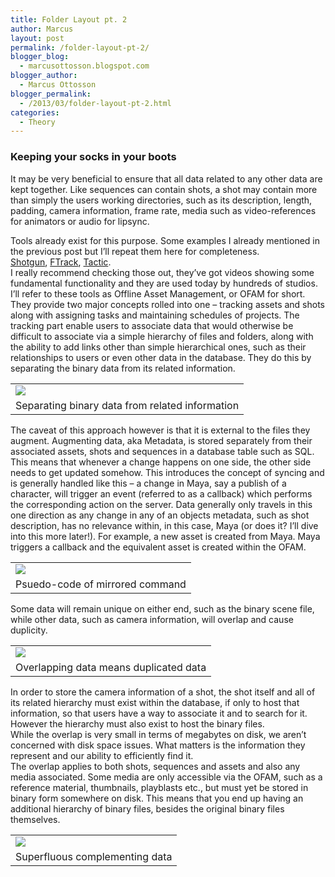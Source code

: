 ```yaml
---
title: Folder Layout pt. 2
author: Marcus
layout: post
permalink: /folder-layout-pt-2/
blogger_blog:
  - marcusottosson.blogspot.com
blogger_author:
  - Marcus Ottosson
blogger_permalink:
  - /2013/03/folder-layout-pt-2.html
categories:
  - Theory
---
```

### Keeping your socks in your boots

It may be very beneficial to ensure that all data related to any other data are kept together. Like sequences can contain shots, a shot may contain more than simply the users working directories, such as its description, length, padding, camera information, frame rate, media such as video-references for animators or audio for lipsync. <div>
</div>

<div>
  Tools already exist for this purpose. Some examples I already mentioned in the previous post but I&#8217;ll repeat them here for completeness. 
</div>

<div>
</div>

<div>
  <a href="http://www.shotgunsoftware.com/products/" target="_blank">Shotgun</a>, <a href="http://www.ftrack.com/" target="_blank">FTrack</a>, <a href="http://www.southpawtech.com/" target="_blank">Tactic</a>. 
</div>

<div>
</div>

<div>
  I really recommend checking those out, they&#8217;ve got videos showing some fundamental functionality and they are used today by hundreds of studios. I&#8217;ll refer to these tools as Offline Asset Management, or OFAM for short. They provide two major concepts rolled into one &#8211; tracking assets and shots along with assigning tasks and maintaining schedules of projects. The tracking part enable users to associate data that would otherwise be difficult to associate via a simple hierarchy of files and folders, along with the ability to add links other than simple hierarchical ones, such as their relationships to users or even other data in the database. They do this by separating the binary data from its related information.
</div>

<div>
</div>

<table align="center" cellpadding="0" cellspacing="0">
  <tr>
    <td>
      <a href="http://4.bp.blogspot.com/-3jlnDscUxqQ/UToNL8qidpI/AAAAAAAAAi4/UWDiQ_5pqnQ/s1600/separate_binaryandmetadata.jpg" imageanchor="1"><img border="0" src="http://4.bp.blogspot.com/-3jlnDscUxqQ/UToNL8qidpI/AAAAAAAAAi4/UWDiQ_5pqnQ/s1600/separate_binaryandmetadata.jpg" /></a>
    </td>
  </tr>
  
  <tr>
    <td>
      Separating binary data from related information
    </td>
  </tr>
</table>

<div>
</div>

<div>
  The caveat of this approach however is that it is external to the files they augment. Augmenting data, aka Metadata, is stored separately from their associated assets, shots and sequences in a database table such as SQL.
</div>

<div>
</div>

<div>
  This means that whenever a change happens on one side, the other side needs to get updated somehow. This introduces the concept of syncing and is generally handled like this &#8211; a change in Maya, say a publish of a character, will trigger an event (referred to as a callback) which performs the corresponding action on the server. Data generally only travels in this one direction as any change in any of an objects metadata, such as shot description, has no relevance within, in this case, Maya (or does it? I&#8217;ll dive into this more later!). For example, a new asset is created from Maya. Maya triggers a callback and the equivalent asset is created within the OFAM.
</div>

<div>
</div>

<table align="center" cellpadding="0" cellspacing="0">
  <tr>
    <td>
      <a href="http://4.bp.blogspot.com/-YupbBKnxmX0/UTnmD70boCI/AAAAAAAAAhY/PFdskHO4NCs/s1600/duplicate_actions.jpg" imageanchor="1"><img border="0" src="http://4.bp.blogspot.com/-YupbBKnxmX0/UTnmD70boCI/AAAAAAAAAhY/PFdskHO4NCs/s1600/duplicate_actions.jpg" /></a>
    </td>
  </tr>
  
  <tr>
    <td>
      Psuedo-code of mirrored command
    </td>
  </tr>
</table>

<div>
</div>

<div>
  Some data will remain unique on either end, such as the binary scene file, while other data, such as camera information, will overlap and cause duplicity.
</div>

<div>
</div>

<div>
</div>

<table align="center" cellpadding="0" cellspacing="0">
  <tr>
    <td>
      <a href="http://2.bp.blogspot.com/-Dex6zSOcE6Y/UTnj_-YB_VI/AAAAAAAAAhQ/EZsjrklMUKs/s1600/complementing_data.jpg" imageanchor="1"><img border="0" src="http://2.bp.blogspot.com/-Dex6zSOcE6Y/UTnj_-YB_VI/AAAAAAAAAhQ/EZsjrklMUKs/s1600/complementing_data.jpg" /></a>
    </td>
  </tr>
  
  <tr>
    <td>
      Overlapping data means duplicated data
    </td>
  </tr>
</table>

<div>
</div>

<div>
  In order to store the camera information of a shot, the shot itself and all of its related hierarchy must exist within the database, if only to host that information, so that users have a way to associate it and to search for it. However the hierarchy must also exist to host the binary files.
</div>

<div>
</div>

<div>
  While the overlap is very small in terms of megabytes on disk, we aren&#8217;t concerned with disk space issues. What matters is the information they represent and our ability to efficiently find it.
</div>

<div>
</div>

<div>
  The overlap applies to both shots, sequences and assets and also any media associated. Some media are only accessible via the OFAM, such as a reference material, thumbnails, playblasts etc., but must yet be stored in binary form somewhere on disk. This means that you end up having an additional hierarchy of binary files, besides the original binary files themselves.
</div>

<div>
</div>

<table align="center" cellpadding="0" cellspacing="0">
  <tr>
    <td>
      <a href="http://1.bp.blogspot.com/-VANv3WkqKHY/UTnnudPkUaI/AAAAAAAAAhg/2KLcJEiFi8U/s1600/complementing_data_superfluous.jpg" imageanchor="1"><img border="0" src="http://1.bp.blogspot.com/-VANv3WkqKHY/UTnnudPkUaI/AAAAAAAAAhg/2KLcJEiFi8U/s1600/complementing_data_superfluous.jpg" /></a>
    </td>
  </tr>
  
  <tr>
    <td>
      Superfluous complementing data
    </td>
  </tr>
</table>

<div>
</div>
